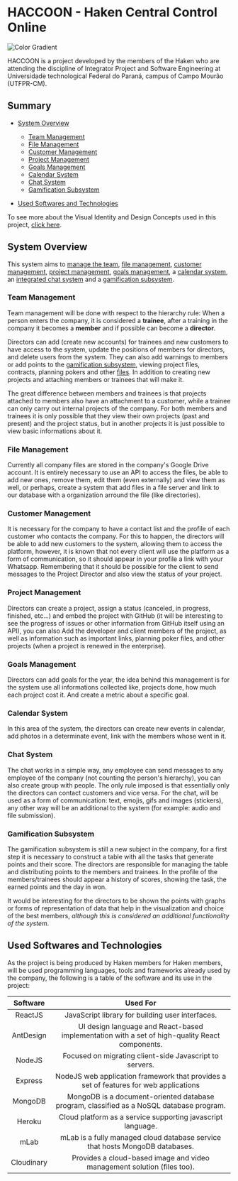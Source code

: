 # HACCOON - Haken Central Control Online

![Color Gradient](/gradient.png)

HACCOON is a project developed by the members of the Haken who are attending the discipline of Integrator Project and Software Engineering at Universidade technological Federal do Paraná, campus of Campo Mourão (UTFPR-CM).

## Summary
* [System Overview](#system-overview)
  * [Team Management](#team-management)
  * [File Management](#file-management)
  * [Customer Management](#customer-management)
  * [Project Management](#project-management)
  * [Goals Management](#goals-management)
  * [Calendar System](#calendar-system)
  * [Chat System](#chat-system)
  * [Gamification Subsystem](#gamification-subsystem)

* [Used Softwares and Technologies](#used-softwares-and-technologies)

To see more about the Visual Identity and Design Concepts used in this project, [click here](/DESIGN.md).

## System Overview
This system aims to [manage the team](#team-management), [file management](#file-management), [customer management](#customer-management), [project management](#project-management), [goals management](#goals-management), a [calendar system](#calendar-system), an [integrated chat system](#chat-system) and a [gamification subsystem](#gamification-subsystem).

### Team Management
Team management will be done with respect to the hierarchy rule: When a person enters the company, it is considered a **trainee**, after a training in the company it becomes a **member** and if possible can become a **director**.

Directors can add (create new accounts) for trainees and new customers to have access to the system, update the positions of members for directors, and delete users from the system.
They can also add warnings to members or add points to the [gamification subsystem](#gamification-subsystem), viewing project files, contracts, planning pokers and other [files](#file-management). In addition to creating new projects and attaching members or trainees that will make it.

The great difference between members and trainees is that projects attached to members also have an attachment to a customer, while a trainee can only carry out internal projects of the company.
For both members and trainees it is only possible that they view their own projects (past and present) and the project status, but in another projects it is just possible to view basic informations about it.

### File Management
Currently all company files are stored in the company's Google Drive account. It is entirely necessary to use an API to access the files, be able to add new ones, remove them, edit them (even externally) and view them as well, or perhaps, create a system that add files in a file server and link to our database with a organization arround the file (like directories).

### Customer Management
It is necessary for the company to have a contact list and the profile of each customer who contacts the company. For this to happen, the directors will be able to add new customers to the system, allowing them to access the platform, however, it is known that not every client will use the platform as a form of communication, so it should appear in your profile a link with your Whatsapp. Remembering that it should be possible for the client to send messages to the Project Director and also view the status of your project.

### Project Management
Directors can create a project, assign a status (canceled, in progress, finished, etc...) and embed the project with GitHub (it will be interesting to see the progress of issues or other information from GitHub itself using an API), you can also Add the developer and client members of the project, as well as information such as important links, planning poker files, and other projects (when a project is renewed in the enterprise).

### Goals Management
Directors can add goals for the year, the idea behind this management is for the system use all informations collected like, projects done, how much each project cost it. And create a metric about a specific goal.

### Calendar System
In this area of the system, the directors can create new events in calendar, add photos in a determinate event, link with the members whose went in it.

### Chat System
The chat works in a simple way, any employee can send messages to any employee of the company (not counting the person's hierarchy), you can also create group with people. The only rule imposed is that essentially only the directors can contact customers and vice versa.
For the chat, will be used as a form of communication: text, emojis, gifs and images (stickers), any other way will be an additional to the system (for example: audio and file submission).

### Gamification Subsystem
The gamification subsystem is still a new subject in the company, for a first step it is necessary to construct a table with all the tasks that generate points and their score. The directors are responsible for managing the table and distributing points to the members and trainees. In the profile of the members/trainees should appear a history of scores, showing the task, the earned points and the day in won.

It would be interesting for the directors to be shown the points with graphs or forms of representation of data that help in the visualization and choice of the best members, *although this is considered an additional functionality of the system*.

## Used Softwares and Technologies
As the project is being produced by Haken members for Haken members, will be used programming languages, tools and frameworks already used by the company, the following is a table of the software and its use in the project:

|  Software  |                                            Used For                                            |
|:----------:|:----------------------------------------------------------------------------------------------:|
|   ReactJS  | JavaScript library for building user interfaces.                                               |
| AntDesign  | UI design language and React-based implementation with a set of high-quality React components. |
|   NodeJS   | Focused on migrating client-side Javascript to servers.                                        |
|   Express  | NodeJS web application framework that provides a set of features for web applications          |
|   MongoDB  | MongoDB is a document-oriented database program, classified as a NoSQL database program.       |
|   Heroku   | Cloud platform as a service supporting javascript language.                                    |
|    mLab    | mLab is a fully managed cloud database service that hosts MongoDB databases.                   |
| Cloudinary | Provides a cloud-based image and video management solution (files too).                        |
